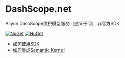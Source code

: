 # DashScope.net

Aliyun DashScope灵积模型服务（通义千问） 非官方SDK


[![NuGet](https://img.shields.io/nuget/v/DashScope?label=SDK)](https://www.nuget.org/packages/DashScope/)
[![NuGet](https://img.shields.io/nuget/v/DashScope.SemanticKernel?label=SK)](https://www.nuget.org/packages/DashScope.SemanticKernel/)


- [如何使用SDK](./src/DashScope/README.md)
- [如何集成Semantic Kernel](./src/DashScope.SemanticKernel/README.md)
